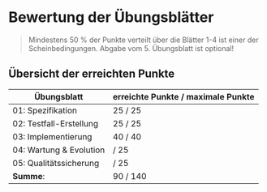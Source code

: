 # Bewertung der Übungsblätter

> Mindestens 50 % der Punkte verteilt über die Blätter 1-4 ist einer der Scheinbedingungen. Abgabe vom 5. Übungsblatt ist optional!

## Übersicht der erreichten Punkte

| Übungsblatt             | erreichte Punkte / maximale Punkte |
| ----------------------- |------------------------------------|
| 01: Spezifikation       | 25 / 25                            |
| 02: Testfall-Erstellung | 25 / 25                            |
| 03: Implementierung     | 40  / 40                           |
| 04: Wartung & Evolution | / 25                               |
| 05: Qualitätssicherung  | / 25                               |
| **Summe**:              | 90 / 140                           |

